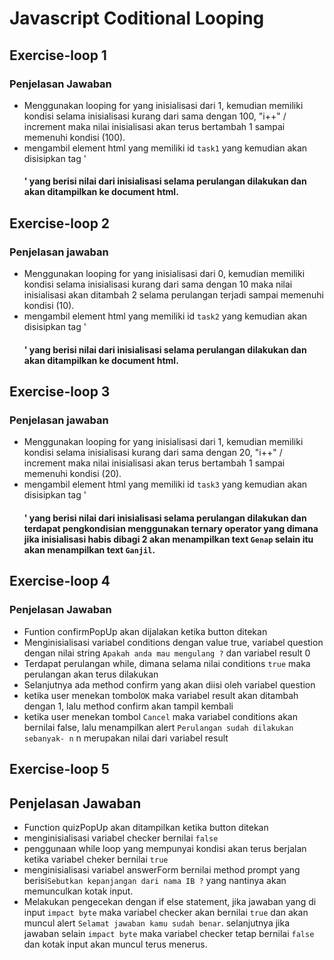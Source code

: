 # Javascript Coditional Looping

## Exercise-loop 1

### Penjelasan Jawaban

- Menggunakan looping for yang inisialisasi dari 1, kemudian memiliki kondisi selama inisialisasi kurang dari sama dengan 100, "i++" / increment maka nilai inisialisasi akan terus bertambah 1 sampai memenuhi kondisi (100).
- mengambil element html yang memiliki id `task1` yang kemudian akan disisipkan tag '<h4>' yang berisi nilai dari inisialisasi selama perulangan dilakukan dan akan ditampilkan ke document html.

## Exercise-loop 2

### Penjelasan jawaban

- Menggunakan looping for yang inisialisasi dari 0, kemudian memiliki kondisi selama inisialisasi kurang dari sama dengan 10 maka nilai inisialisasi akan ditambah 2 selama perulangan terjadi sampai memenuhi kondisi (10).
- mengambil element html yang memiliki id `task2` yang kemudian akan disisipkan tag '<h4>' yang berisi nilai dari inisialisasi selama perulangan dilakukan dan akan ditampilkan ke document html.

## Exercise-loop 3

### Penjelasan jawaban

- Menggunakan looping for yang inisialisasi dari 1, kemudian memiliki kondisi selama inisialisasi kurang dari sama dengan 20, "i++" / increment maka nilai inisialisasi akan terus bertambah 1 sampai memenuhi kondisi (20).
- mengambil element html yang memiliki id `task3` yang kemudian akan disisipkan tag '<h4>' yang berisi nilai dari inisialisasi selama perulangan dilakukan dan terdapat pengkondisian menggunakan ternary operator yang dimana jika inisialisasi habis dibagi 2 akan menampilkan text `Genap` selain itu akan menampilkan text `Ganjil`.

## Exercise-loop 4

### Penjelasan Jawaban

- Funtion confirmPopUp akan dijalakan ketika button ditekan
- Menginisialisasi variabel conditions dengan value true, variabel question dengan nilai string `Apakah anda mau mengulang ?` dan variabel result 0
- Terdapat perulangan while, dimana selama nilai conditions `true` maka perulangan akan terus dilakukan
- Selanjutnya ada method confirm yang akan diisi oleh variabel question
- ketika user menekan tombol`OK` maka variabel result akan ditambah dengan 1, lalu method confirm akan tampil kembali
- ketika user menekan tombol `Cancel` maka variabel conditions akan bernilai false, lalu menampilkan alert `Perulangan sudah dilakukan sebanyak- n` n merupakan nilai dari variabel result

## Exercise-loop 5

## Penjelasan Jawaban

- Function quizPopUp akan ditampilkan ketika button ditekan
- menginisialisasi variabel checker bernilai `false`
- penggunaan while loop yang mempunyai kondisi akan terus berjalan ketika variabel cheker bernilai `true`
- menginisialisasi variabel answerForm bernilai method prompt yang berisi`Sebutkan kepanjangan dari nama IB ?` yang nantinya akan memunculkan kotak input.
- Melakukan pengecekan dengan if else statement, jika jawaban yang di input `impact byte` maka
  variabel checker akan bernilai `true` dan akan muncul alert `Selamat jawaban kamu sudah benar`. selanjutnya jika jawaban selain `impact byte` maka variabel checker tetap bernilai `false` dan kotak input akan muncul terus menerus.
